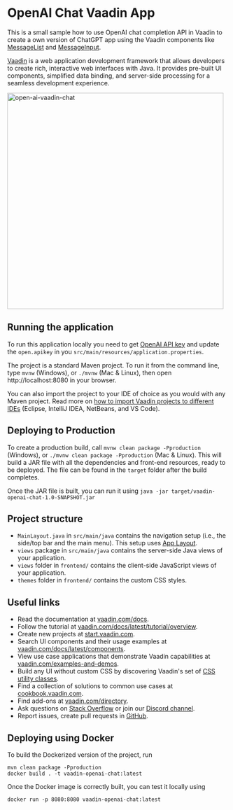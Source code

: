 # OpenAI Chat Vaadin App

This is a small sample how to use OpenAI chat completion API in Vaadin to
create a own version of ChatGPT app using the Vaadin components like [MessageList](https://vaadin.com/docs/latest/components/message-list) 
and [MessageInput](https://vaadin.com/docs/latest/components/message-input). 

[Vaadin](https://vaadin.com/flow) is a web application development framework that allows developers to 
create rich, interactive web interfaces with Java. It provides pre-built 
UI components, simplified data binding, and server-side processing for a 
seamless development experience.

<img width="494" alt="open-ai-vaadin-chat" src="https://user-images.githubusercontent.com/991105/231206982-35d9053e-9bed-4c16-b4a1-e462e79a9288.png">

## Running the application

To run this application locally you need to get [OpenAI API key](https://platform.openai.com/account/api-keys) and
update the `open.apikey` in you `src/main/resources/application.properties`.

The project is a standard Maven project. To run it from the command line,
type `mvnw` (Windows), or `./mvnw` (Mac & Linux), then open
http://localhost:8080 in your browser.

You can also import the project to your IDE of choice as you would with any
Maven project. Read more on [how to import Vaadin projects to different IDEs](https://vaadin.com/docs/latest/guide/step-by-step/importing) (Eclipse, IntelliJ IDEA, NetBeans, and VS Code).

## Deploying to Production

To create a production build, call `mvnw clean package -Pproduction` (Windows),
or `./mvnw clean package -Pproduction` (Mac & Linux).
This will build a JAR file with all the dependencies and front-end resources,
ready to be deployed. The file can be found in the `target` folder after the build completes.

Once the JAR file is built, you can run it using
`java -jar target/vaadin-openai-chat-1.0-SNAPSHOT.jar`

## Project structure

- `MainLayout.java` in `src/main/java` contains the navigation setup (i.e., the
  side/top bar and the main menu). This setup uses
  [App Layout](https://vaadin.com/docs/components/app-layout).
- `views` package in `src/main/java` contains the server-side Java views of your application.
- `views` folder in `frontend/` contains the client-side JavaScript views of your application.
- `themes` folder in `frontend/` contains the custom CSS styles.

## Useful links

- Read the documentation at [vaadin.com/docs](https://vaadin.com/docs).
- Follow the tutorial at [vaadin.com/docs/latest/tutorial/overview](https://vaadin.com/docs/latest/tutorial/overview).
- Create new projects at [start.vaadin.com](https://start.vaadin.com/).
- Search UI components and their usage examples at [vaadin.com/docs/latest/components](https://vaadin.com/docs/latest/components).
- View use case applications that demonstrate Vaadin capabilities at [vaadin.com/examples-and-demos](https://vaadin.com/examples-and-demos).
- Build any UI without custom CSS by discovering Vaadin's set of [CSS utility classes](https://vaadin.com/docs/styling/lumo/utility-classes). 
- Find a collection of solutions to common use cases at [cookbook.vaadin.com](https://cookbook.vaadin.com/).
- Find add-ons at [vaadin.com/directory](https://vaadin.com/directory).
- Ask questions on [Stack Overflow](https://stackoverflow.com/questions/tagged/vaadin) or join our [Discord channel](https://discord.gg/MYFq5RTbBn).
- Report issues, create pull requests in [GitHub](https://github.com/vaadin).


## Deploying using Docker

To build the Dockerized version of the project, run

```
mvn clean package -Pproduction
docker build . -t vaadin-openai-chat:latest
```

Once the Docker image is correctly built, you can test it locally using

```
docker run -p 8080:8080 vaadin-openai-chat:latest
```
